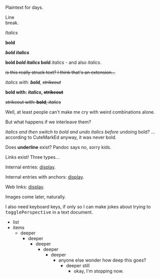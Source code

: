 Plaintext for days.

Line  
break.

*Italics*

**bold**

***bold italics***

**bold *bold italics* bold** *italics* - and also _italics_.

~~is this really struck text? I think that's an extension...~~

*italics with: **bold**, ~~strikeout~~*

**bold with: *italics*, ~~strikeout~~**

~~strikeout with: **bold**, *italics*~~

Well, at least people can't make me cry with weird combinations alone.

But what happens if we interleave them?

*italics and then **switch to bold and* undo italics before** undoing bold? ... according to CuteMarkEd anyway, it was never bold.

Does __underline__ exist? Pandoc says no, sorry kids.

Links exist! Three types...

Internal entries: [display](entryid).

Internal entries with anchors: [display](entryid#anchor).

Web links: [display](https://github.com/greysondn/markouli).

Images come later, naturally.

I also need keyboard keys, if only so I can make jokes about trying to  <kbd>togglePerspective</kbd>  in a text document.

* list
* items
  * deeper
    * deeper
      * deeper
        * deeper
          * deeper
            * anyone else wonder how deep this goes?
              * deeper still
                * okay, I'm stopping now.
